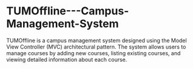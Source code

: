# TUMOffline---Campus-Management-System
TUMOffline is a campus management system designed using the Model View Controller (MVC) architectural pattern. The system allows users to manage courses by adding new courses, listing existing courses, and viewing detailed information about each course. 

